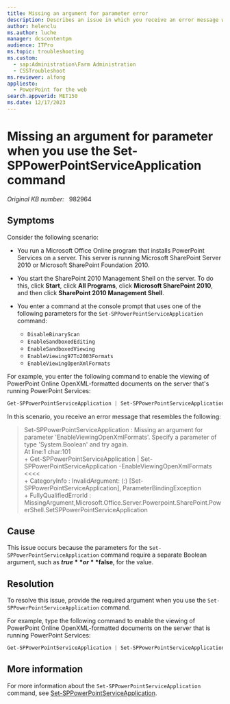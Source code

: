 ```yaml
---
title: Missing an argument for parameter error
description: Describes an issue in which you receive an error message when the required argument isn't used for the Set-SPPowerPointServiceApplication command. This problem occurs in a PowerPoint Online environment.
author: helenclu
ms.author: luche
manager: dcscontentpm
audience: ITPro
ms.topic: troubleshooting
ms.custom: 
  - sap:Administration\Farm Administration
  - CSSTroubleshoot
ms.reviewer: alfong
appliesto: 
  - PowerPoint for the web
search.appverid: MET150
ms.date: 12/17/2023
---
```

# Missing an argument for parameter when you use the Set-SPPowerPointServiceApplication command

_Original KB number:_ &nbsp; 982964

## Symptoms

Consider the following scenario:

- You run a Microsoft Office Online program that installs PowerPoint Services on a server. This server is running Microsoft SharePoint Server 2010 or Microsoft SharePoint Foundation 2010.
- You start the SharePoint 2010 Management Shell on the server. To do this, click **Start**, click **All Programs**, click **Microsoft SharePoint 2010**, and then click **SharePoint 2010 Management Shell**.
- You enter a command at the console prompt that uses one of the following parameters for the `Set-SPPowerPointServiceApplication` command:

  - `DisableBinaryScan`  
  - `EnableSandboxedEditing`
  - `EnableSandboxedViewing`
  - `EnableViewing97To2003Formats`
  - `EnableViewingOpenXmlFormats`

For example, you enter the following command to enable the viewing of PowerPoint Online OpenXML-formatted documents on the server that's running PowerPoint Services:

```powershell
Get-SPPowerPointServiceApplication | Set-SPPowerPointServiceApplication -EnableViewingOpenXmlFormats
```

In this scenario, you receive an error message that resembles the following:

> Set-SPPowerPointServiceApplication : Missing an argument for parameter 'EnableViewingOpenXmlFormats'. Specify a parameter of type 'System.Boolean' and try again.  
> At line:1 char:101  
> \+ Get-SPPowerPointServiceApplication | Set-SPPowerPointServiceApplication -EnableViewingOpenXmlFormats <<<<  
> \+ CategoryInfo : InvalidArgument: (:) [Set-SPPowerPointServiceApplication], ParameterBindingException  
> \+ FullyQualifiedErrorId : MissingArgument,Microsoft.Office.Server.Powerpoint.SharePoint.PowerShell.SetSPPowerPointServiceApplication

## Cause

This issue occurs because the parameters for the `Set-SPPowerPointServiceApplication` command require a separate Boolean argument, such as **$true** or **$false**, for the value.

## Resolution

To resolve this issue, provide the required argument when you use the `Set-SPPowerPointServiceApplication` command.

For example, type the following command to enable the viewing of PowerPoint Online OpenXML-formatted documents on the server that is running PowerPoint Services:

```powershell
Get-SPPowerPointServiceApplication | Set-SPPowerPointServiceApplication -EnableViewingOpenXmlFormats:$true
```

## More information

For more information about the `Set-SPPowerPointServiceApplication` command, see [Set-SPPowerPointServiceApplication](/previous-versions/office/office-2010/ff608176(v=office.14)).
